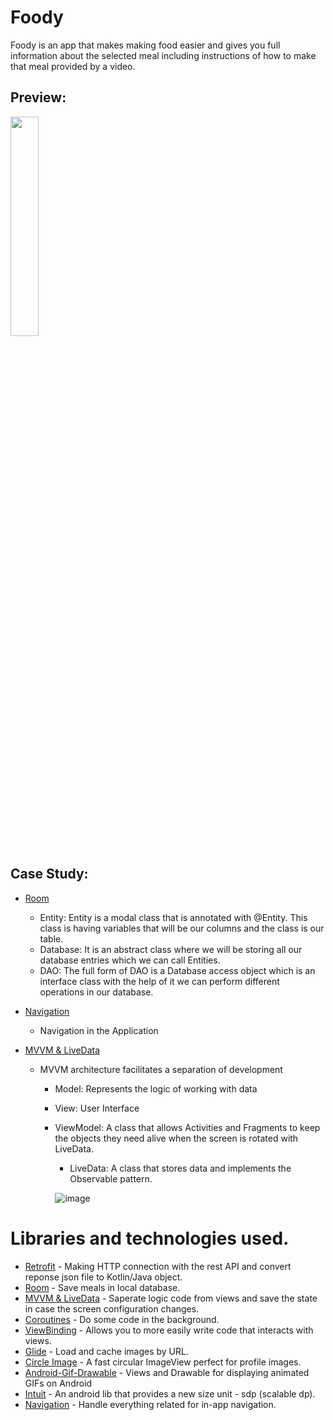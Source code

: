 # Foody

Foody is an app that makes making food easier and gives you full information about the selected meal including instructions of how to make that meal provided by a video.

## Preview: 
<img src="https://user-images.githubusercontent.com/48939805/185737554-972e51f2-83dc-49a0-ad70-58f38c68a95e.gif" width=30% height=30%>

## Case Study:
* [Room](https://developer.android.com/jetpack/androidx/releases/room)
   - Entity: Entity is a modal class that is annotated with @Entity. This class is having variables that will be our columns and the class is our table.
   - Database: It is an abstract class where we will be storing all our database entries which we can call Entities.
   - DAO: The full form of DAO is a Database access object which is an interface class with the help of it we can perform different operations in our database.
  
* [Navigation](https://developer.android.com/guide/navigation/navigation-getting-started) 
  - Navigation in the Application
* [MVVM & LiveData](https://developer.android.com/jetpack/docs/guide)
  - MVVM architecture facilitates a separation of development
     - Model: Represents the logic of working with data 
     - View: User Interface
     - ViewModel:
        A class that allows Activities and Fragments to keep the objects they need alive when the screen is rotated with LiveData.
        - LiveData: A class that stores data and implements the Observable pattern.
        
        ![image](https://user-images.githubusercontent.com/48939805/185736696-06f88094-8327-480e-ac60-d3dca87de545.png)
 

# Libraries and technologies used.
- [Retrofit](https://square.github.io/retrofit/) - Making HTTP connection with the rest API and convert reponse json file to Kotlin/Java object.
- [Room](https://developer.android.com/jetpack/androidx/releases/room) - Save meals in local database.
- [MVVM & LiveData](https://developer.android.com/jetpack/docs/guide) - Saperate logic code from views and save the state in case the screen configuration changes.
- [Coroutines](https://kotlinlang.org/docs/coroutines-overview.html) - Do some code in the background.
- [ViewBinding](https://developer.android.com/topic/libraries/view-binding) - Allows you to more easily write code that interacts with views. 
- [Glide](https://github.com/bumptech/glide) - Load and cache images by URL.
- [Circle Image](https://github.com/hdodenhof/CircleImageView) - A fast circular ImageView perfect for profile images.
- [Android-Gif-Drawable](https://github.com/koral--/android-gif-drawable) - Views and Drawable for displaying animated GIFs on Android
- [Intuit](https://github.com/intuit/sdp) - An android lib that provides a new size unit - sdp (scalable dp).
- [Navigation](https://developer.android.com/guide/navigation/navigation-getting-started) - Handle everything related for in-app navigation.
